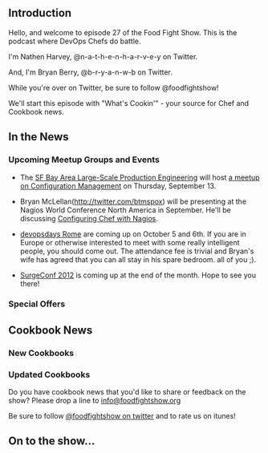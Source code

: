 Introduction
------------

Hello, and welcome to episode 27 of the Food Fight Show.  This is the podcast where DevOps Chefs do battle.

I'm Nathen Harvey, @n-a-t-h-e-n-h-a-r-v-e-y on Twitter.

And, I'm Bryan Berry, @b-r-y-a-n-w-b on Twitter.

While you're over on Twitter, be sure to follow @foodfightshow!

We'll start this episode with "What's Cookin'" - your source for Chef and Cookbook news.

In the News<a name="news"></a>
-----------

### Upcoming Meetup Groups and Events 

* The [SF Bay Area Large-Scale Production Engineering](http://www.meetup.com/SF-Bay-Area-Large-Scale-Production-Engineering/events/73725682/)
  will host [a meetup on Configuration Management](http://www.meetup.com/SF-Bay-Area-Large-Scale-Production-Engineering/events/73725682/)
  on Thursday, September 13.

* Bryan McLellan(http://twitter.com/btmspox) will be presenting at the
  Nagios World Conference North America in September.  He'll be
  discussing [Configuring Chef with Nagios](http://www.nagios.com/events/nagiosworldconference/northamerica/2012/speakers/#bmclellan).

* [devopsdays Rome](http://devopsdays.org/events/2012-italy/)
  are coming up on October 5 and 6th. If you are in Europe or otherwise
  interested to meet with some really intelligent people, you should
  come out. The attendance fee is trivial and Bryan's wife has agreed that
  you can all stay in his spare bedroom. all of you ;).

* [SurgeConf 2012](http://omniti.com/surge/2012) is coming up at the end
  of the month.  Hope to see you there!


###  Special Offers



Cookbook News<a name="cookbooks"></a>
-------------
### New Cookbooks

### Updated Cookbooks

Do you have cookbook news that you'd like to share or feedback on the show?  Please drop a line to info@foodfightshow.org

Be sure to follow [@foodfightshow on twitter](http://twitter.com/foodfightshow) and to rate us on itunes!

On to the show...
----------------
